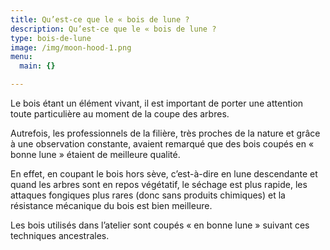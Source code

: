 ```yaml
---
title: Qu’est-ce que le « bois de lune ? 
description: Qu’est-ce que le « bois de lune ?
type: bois-de-lune
image: /img/moon-hood-1.png
menu:
  main: {}

---
```


Le bois étant un élément vivant, il est important de porter une attention toute particulière au moment de la coupe des arbres.

Autrefois, les professionnels de la filière, très proches de la nature et grâce à une observation constante, avaient remarqué que des bois coupés en « bonne lune » étaient de meilleure qualité.

En effet, en coupant le bois hors sève, c’est-à-dire en lune descendante et quand les arbres sont en repos végétatif, le séchage est plus rapide, les attaques fongiques plus rares (donc sans produits chimiques) et la résistance mécanique du bois est bien meilleure.

Les bois utilisés dans l’atelier sont coupés « en bonne lune » suivant ces techniques ancestrales.

